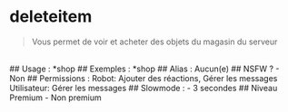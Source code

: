 # deleteitem

> Vous permet de voir et acheter des objets du magasin du serveur

<br>
## Usage :
*shop
## Exemples :
*shop
## Alias :
Aucun(e)
## NSFW ?
- Non
## Permissions :
Robot: Ajouter des réactions, Gérer les messages
<br>
Utilisateur: Gérer les messages
## Slowmode :
- 3 secondes
## Niveau Premium
- Non premium